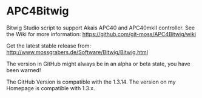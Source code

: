 APC4Bitwig
===========

Bitwig Studio script to support Akais APC40 and APC40mkII controller.
See the Wiki for more information: https://github.com/git-moss/APC4Bitwig/wiki

Get the latest stable release from: http://www.mossgrabers.de/Software/Bitwig/Bitwig.html

The version in GitHub might always be in an alpha or beta state, you have been warned!

The GitHub Version is compatible with the 1.3.14.
The version on my Homepage is compatible with 1.3.x.